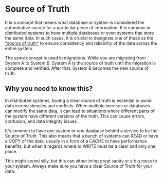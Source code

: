 # Source of Truth

It is a concept that means what database or system is considered the authoritative source for a particular piece of information. It is common in distributed systems to have multiple databases or even systems that store the same data. In such cases, it is crucial to designate one of these as the ["source of truth"](https://en.wikipedia.org/wiki/Single_source_of_truth) to ensure consistency and reliability of the data across the entire system.

The same concept is used in migrations. While you are migrating from System A to System B, System A is the source of truth until the migration is complete and verified. After that, System B becomes the new source of truth.

## Why you need to know this?

In distributed systems, having a clear source of truth is essential to avoid data inconsistencies and conflicts. When multiple services or databases can modify the same data, it can lead to situations where different parts of the system have different versions of the truth. This can cause errors, confusion, and data integrity issues.

It's common to have one system or one database behind a service to be the Source of Truth. This also means that a bunch of systems can READ or have a COPY of the data, usually in a form of a CACHE to have performance benefits, but when it regards where to WRITE must be a clear and only one place.

This might sound silly, but this can either bring great sanity or a big mess to your system. Always make sure you have a clear Source of Truth for your data.